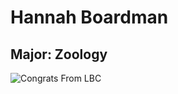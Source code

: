 # Hannah Boardman

## Major: Zoology

<img class="markdownImage" src="./markdownAssetPath/Congrats-from-LBC.png" alt="Congrats From LBC"/>